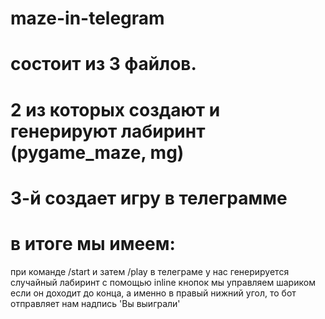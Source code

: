 # maze-in-telegram
# состоит из 3 файлов.
# 2 из которых создают и генерируют лабиринт (pygame_maze, mg)
# 3-й создает игру в телеграмме
# в итоге мы имеем: 
при команде /start и затем /play в телеграме у нас генерируется случайный лабиринт
с помощью inline кнопок мы управляем шариком
если он доходит до конца, а именно в правый нижний угол, то бот отправляет нам надпись 'Вы выиграли'
